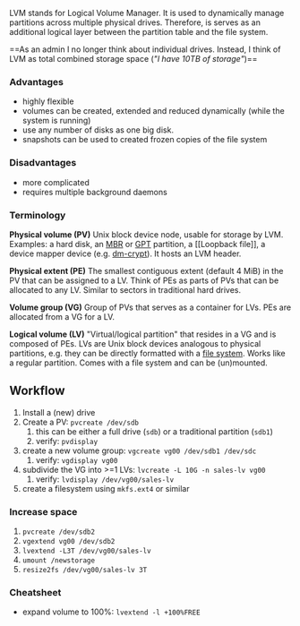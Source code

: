 LVM stands for Logical Volume Manager. It is used to dynamically manage partitions across multiple physical drives. Therefore, is serves as an additional logical layer between the partition table and the file system.

==As an admin I no longer think about individual drives. Instead, I think of LVM as total combined storage space (_"I have 10TB of storage"_)==

### Advantages

- highly flexible
- volumes can be created, extended and reduced  dynamically (while the system is running)
- use any number of disks as one big disk.    
- snapshots can be used to created frozen copies of the file system    

### Disadvantages
- more complicated
- requires multiple background daemons

### Terminology

**Physical volume (PV)**
Unix block device node, usable for storage by LVM. Examples: a hard disk, an [MBR](https://wiki.archlinux.org/title/MBR "MBR") or [GPT](https://wiki.archlinux.org/title/GPT "GPT") partition, a [[Loopback file]], a device mapper device (e.g. [dm-crypt](https://wiki.archlinux.org/title/Dm-crypt "Dm-crypt")). It hosts an LVM header.

**Physical extent (PE)**
The smallest contiguous extent (default 4 MiB) in the PV that can be assigned to a LV. Think of PEs as parts of PVs that can be allocated to any LV. Similar to sectors in traditional hard drives.

**Volume group (VG)**
Group of PVs that serves as a container for LVs. PEs are allocated from a VG for a LV.

**Logical volume (LV)**
"Virtual/logical partition" that resides in a VG and is composed of PEs. LVs are Unix block devices analogous to physical partitions, e.g. they can be directly formatted with a [file system](https://wiki.archlinux.org/title/File_system "File system"). Works like a regular partition. Comes with a file system and can be (un)mounted.

## Workflow

1. Install a (new) drive
2. Create a PV: `pvcreate /dev/sdb`
   1. this can be either a full drive (`sdb`) or a traditional partition (`sdb1`)
   2. verify: `pvdisplay`
3. create a new volume group: `vgcreate vg00 /dev/sdb1 /dev/sdc`
   1. verify: `vgdisplay vg00`
4. subdivide the VG into >=1 LVs: `lvcreate -L 10G -n sales-lv vg00`
   1. verify: `lvdisplay /dev/vg00/sales-lv`
5. create a filesystem using `mkfs.ext4` or similar

### Increase space

1. `pvcreate /dev/sdb2`
2. `vgextend vg00 /dev/sdb2`
3. `lvextend -L3T /dev/vg00/sales-lv`
4. `umount /newstorage`
5. `resize2fs /dev/vg00/sales-lv 3T`

### Cheatsheet

- expand volume to 100%: `lvextend -l +100%FREE`
